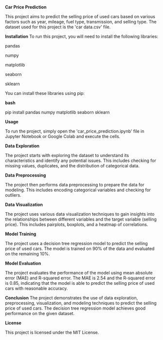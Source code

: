 **Car Price Prediction**

This project aims to predict the selling price of used cars based on various factors such as year, mileage, fuel type, transmission, and selling type. The dataset used for this project is the 'car data.csv' file.

**Installation**
To run this project, you will need to install the following libraries:

pandas

numpy

matplotlib

seaborn

sklearn

You can install these libraries using pip:

**bash**

pip install pandas numpy matplotlib seaborn sklearn

**Usage**

To run the project, simply open the 'car_price_prediction.ipynb' file in Jupyter Notebook or Google Colab and execute the cells.

**Data Exploration**

The project starts with exploring the dataset to understand its characteristics and identify any potential issues. This includes checking for missing values, duplicates, and the distribution of categorical data.

**Data Preprocessing**

The project then performs data preprocessing to prepare the data for modeling. This includes encoding categorical variables and checking for outliers.

**Data Visualization**

The project uses various data visualization techniques to gain insights into the relationships between different variables and the target variable (selling price). This includes pairplots, boxplots, and a heatmap of correlations.

**Model Training**

The project uses a decision tree regression model to predict the selling price of used cars. The model is trained on 90% of the data and evaluated on the remaining 10%.

**Model Evaluation**

The project evaluates the performance of the model using mean absolute error (MAE) and R-squared error. The MAE is 2.54 and the R-squared error is 0.85, indicating that the model is able to predict the selling price of used cars with reasonable accuracy.

**Conclusion**
The project demonstrates the use of data exploration, preprocessing, visualization, and modeling techniques to predict the selling price of used cars. The decision tree regression model achieves good performance on the given dataset.

**License**

This project is licensed under the MIT License.
